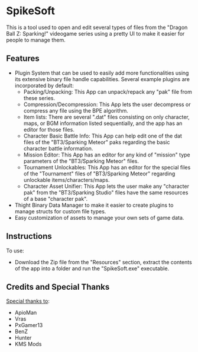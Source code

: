 # SpikeSoft
This is a tool used to open and edit several types of files from the "Dragon Ball Z: Sparking!" videogame series using a pretty UI to make it easier for people to manage them.

## Features

- Plugin System that can be used to easily add more functionalities using its extensive binary file handle capabilities. Several example plugins are incorporated by default:
    - Packing/Unpacking: This App can unpack/repack any "pak" file from these series.
    - Compression/Decompression: This App lets the user decompress or compress any file using the BPE algorithm.
    - Item lists: There are several ".dat" files consisting on only character, maps, or BGM information listed sequentially, and the app has an editor for those files.
    - Character Basic Battle Info: This App can help edit one of the dat files of the "BT3/Sparking Meteor" paks regarding the basic character battle information.
    - Mission Editor: This App has an editor for any kind of "mission" type parameters of the "BT3/Sparking Meteor" files.
    - Tournament Unlockables: This App has an editor for the special files of the "Tournament" files of "BT3/Sparking Meteor" regarding unlockable items/characters/maps.
    - Character Asset Unifier: This App lets the user make any "character pak" from the "BT3/Sparking Studio" files have the same resources of a base "character pak".
- Thight Binary Data Manager to make it easier to create plugins to manage structs for custom file types.
- Easy customization of assets to manage your own sets of game data.

## Instructions
To use:
-	Download the Zip file from the "Resources" section, extract the contents of the app into a folder and run the "SpikeSoft.exe" executable.

## Credits and Special Thanks

<ins>Special thanks to</ins>:
- ApioMan
- Vras
- PxGamer13
- BenZ
- Hunter
- KMS Mods

